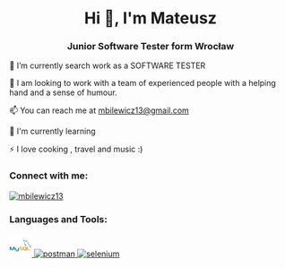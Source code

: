 <h1 align="center">Hi 👋, I'm Mateusz</h1>
<h3 align="center">Junior Software Tester form Wrocław</h3>

🔭 I’m currently search work as a SOFTWARE TESTER

👯 I am looking to work with a team of experienced people with a helping hand and a sense of humour.

📫 You can reach me at mbilewicz13@gmail.com

📝 I'm currently learning 

⚡ I love cooking , travel and music :)







<h3 align="left">Connect with me:</h3>
<p align="left">
<a href="https://linkedin.com/in/mbilewicz13" target="blank"><img align="center" src="https://raw.githubusercontent.com/rahuldkjain/github-profile-readme-generator/master/src/images/icons/Social/linked-in-alt.svg" alt="mbilewicz13" height="30" width="40" /></a>
</p>








<h3 align="left">Languages and Tools:</h3>
<p align="left"> <a href="https://www.mysql.com/" target="_blank" rel="noreferrer"> <img src="https://raw.githubusercontent.com/devicons/devicon/master/icons/mysql/mysql-original-wordmark.svg" alt="mysql" width="40" height="40"/> </a> <a href="https://postman.com" target="_blank" rel="noreferrer"> <img src="https://www.vectorlogo.zone/logos/getpostman/getpostman-icon.svg" alt="postman" width="40" height="40"/> </a> <a href="https://www.selenium.dev" target="_blank" rel="noreferrer"> <img src="https://raw.githubusercontent.com/detain/svg-logos/780f25886640cef088af994181646db2f6b1a3f8/svg/selenium-logo.svg" alt="selenium" width="40" height="40"/> </a> </p>


